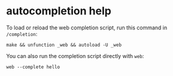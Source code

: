 autocompletion help
===================

To load or reload the web completion script, run this command in `/completion`:

    make && unfunction _web && autoload -U _web

You can also run the completion script directly with `web`:

    web --complete hello

